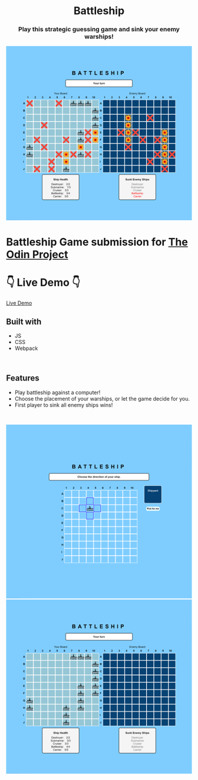 <h1 align='center'>Battleship</h1>
<h3 align='center'>Play this strategic guessing game and sink your enemy warships!</h3>

![Preview](/src/images/preview/preview2.png)

# Battleship Game submission for [The Odin Project](https://www.theodinproject.com/lessons/node-path-javascript-battleship)

# 👇 Live Demo 👇

[Live Demo]()

## Built with

- JS
- CSS
- Webpack

</br>

## Features

- Play battleship against a computer!
- Choose the placement of your warships, or let the game decide for you.
- First player to sink all enemy ships wins!

</br>

![Preview](/src/images/preview/preview1.png)
![Preview](/src/images/preview/preview3.png)
